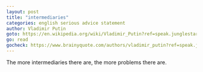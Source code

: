 ```yaml
---
layout: post
title: "intermediaries"
categories: english serious advice statement
author: Vladimir Putin
goto: https://en.wikipedia.org/wiki/Vladimir_Putin?ref=speak.junglestar.org
go: read
gocheck: https://www.brainyquote.com/authors/vladimir_putin?ref=speak.junglestar.org
---
```

The more intermediaries there are, the more problems there are.
